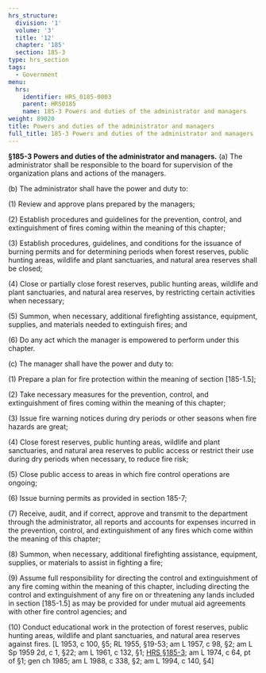 ```yaml
---
hrs_structure:
  division: '1'
  volume: '3'
  title: '12'
  chapter: '185'
  section: 185-3
type: hrs_section
tags:
  - Government
menu:
  hrs:
    identifier: HRS_0185-0003
    parent: HRS0185
    name: 185-3 Powers and duties of the administrator and managers
weight: 89020
title: Powers and duties of the administrator and managers
full_title: 185-3 Powers and duties of the administrator and managers
---
```

**§185-3 Powers and duties of the administrator and managers.** (a) The administrator shall be responsible to the board for supervision of the organization plans and actions of the managers.

(b) The administrator shall have the power and duty to:

(1) Review and approve plans prepared by the managers;

(2) Establish procedures and guidelines for the prevention, control, and extinguishment of fires coming within the meaning of this chapter;

(3) Establish procedures, guidelines, and conditions for the issuance of burning permits and for determining periods when forest reserves, public hunting areas, wildlife and plant sanctuaries, and natural area reserves shall be closed;

(4) Close or partially close forest reserves, public hunting areas, wildlife and plant sanctuaries, and natural area reserves, by restricting certain activities when necessary;

(5) Summon, when necessary, additional firefighting assistance, equipment, supplies, and materials needed to extinguish fires; and

(6) Do any act which the manager is empowered to perform under this chapter.

(c) The manager shall have the power and duty to:

(1) Prepare a plan for fire protection within the meaning of section [185-1.5];

(2) Take necessary measures for the prevention, control, and extinguishment of fires coming within the meaning of this chapter;

(3) Issue fire warning notices during dry periods or other seasons when fire hazards are great;

(4) Close forest reserves, public hunting areas, wildlife and plant sanctuaries, and natural area reserves to public access or restrict their use during dry periods when necessary, to reduce fire risk;

(5) Close public access to areas in which fire control operations are ongoing;

(6) Issue burning permits as provided in section 185-7;

(7) Receive, audit, and if correct, approve and transmit to the department through the administrator, all reports and accounts for expenses incurred in the prevention, control, and extinguishment of any fires which come within the meaning of this chapter;

(8) Summon, when necessary, additional firefighting assistance, equipment, supplies, or materials to assist in fighting a fire;

(9) Assume full responsibility for directing the control and extinguishment of any fire coming within the meaning of this chapter, including directing the control and extinguishment of any fire on or threatening any lands included in section [185-1.5] as may be provided for under mutual aid agreements with other fire control agencies; and

(10) Conduct educational work in the protection of forest reserves, public hunting areas, wildlife and plant sanctuaries, and natural area reserves against fires. [L 1953, c 100, §5; RL 1955, §19-53; am L 1957, c 98, §2; am L Sp 1959 2d, c 1, §22; am L 1961, c 132, §1; [HRS §185-3](/title-12/chapter-185/section-185-3/); am L 1974, c 64, pt of §1; gen ch 1985; am L 1988, c 338, §2; am L 1994, c 140, §4]